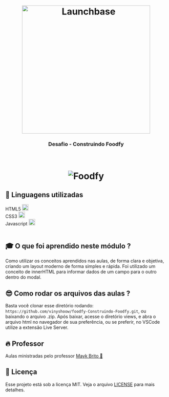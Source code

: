 <h1 align="center">
    <img alt="Launchbase" src="https://storage.googleapis.com/golden-wind/bootcamp-launchbase/logo.png" width="400px" />
</h1>

<h3 align="center">
  Desafio - Construindo Foodfy
</h3>
<br/>

<h1 align="center">
    <img alt="Foodfy" src="https://user-images.githubusercontent.com/60045489/86018138-4a23a000-b9fb-11ea-88e5-86e903e2471b.gif" />
</h1>

## :rocket: Linguagens utilizadas
  HTML5 <img src="https://logodownload.org/wp-content/uploads/2016/10/html5-logo.png" width="20px" height="20px"> <br/>
  CSS3  <img src="https://e7.pngegg.com/pngimages/188/673/png-clipart-cascading-style-sheets-css3-bootstrap-valid-blue-angle.png" width="20px" height="20px"><br/>
  Javascript <img src="https://img1.gratispng.com/20180809/rok/kisspng-javascript-and-jquery-interactive-front-end-web-d--5b6cfa25cf8a30.0077362015338685818501.jpg" width="20px" height="20px"><br/> <br/>

## :mortar_board:  O que foi aprendido neste módulo ?  

Como utilizar os conceitos aprendidos nas aulas, de forma clara e objetiva, criando um layout moderno de forma simples e rápida.
Foi utilizado um conceito de innerHTML para informar dados de um campo para o outro dentro do modal.

## :sunglasses: Como rodar os arquivos das aulas ?

Basta você clonar esse diretório rodando:  `https://github.com/vinyshoow/foodfy-Construindo-Foodfy.git`, ou baixando o arquivo .zip. 
Após baixar, acesse o diretório views, e abra o arquivo html no navegador de sua preferência, ou se preferir, no VSCode utilize a extensão Live Server.

## :fire: Professor
Aulas ministradas pelo professor <a href="https://github.com/maykbrito">Mayk Brito :rocket:</a><br/> 

## :memo: Licença

Esse projeto está sob a licença MIT. Veja o arquivo [LICENSE](LICENSE.md) para mais detalhes.
